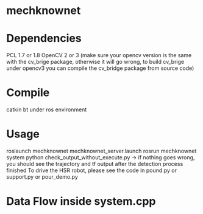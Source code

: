 # mechknownet

Dependencies
====
PCL 1.7 or 1.8
OpenCV 2 or 3 (make sure your opencv version is the same with the cv_brige package, otherwise it will go wrong, to build cv_brige under opencv3 you can compile the cv_bridge package from source code)

Compile
====
catkin bt under ros environment


Usage
====
roslaunch mechknownet mechknownet_server.launch
rosrun mechknownet system
python check_output_without_execute.py -> if nothing goes wrong, you should see the trajectory and tf output after the detection process finished
To drive the HSR robot, please see the code in pound.py or support.py or pour_demo.py

Data Flow inside system.cpp
====
